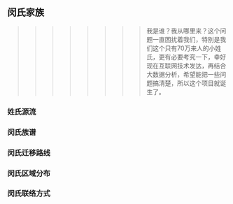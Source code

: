 ## 闵氏家族
> > > > > > > > 我是谁？我从哪里来？这个问题一直困扰着我们，特别是我们这个只有70万来人的小姓氏，更有必要考究一下，幸好现在互联网技术发达，再结合大数据分析，希望能把一些问题搞清楚，所以这个项目就诞生了。

### 姓氏源流

### 闵氏族谱

### 闵氏迁移路线

### 闵氏区域分布

### 闵氏联络方式
